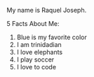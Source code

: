 My name is Raquel Joseph.

5 Facts About Me:
1. Blue is my favorite color
2. I am trinidadian
3. I love elephants
4. I play soccer
5. I love to code